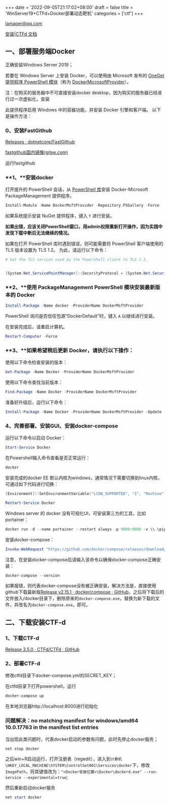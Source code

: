 +++
date = '2022-09-05T21:17:02+08:00'
draft = false
title = 'WinServer19+CTFd+Docker部署动态靶机'
categories = ['ctf']
+++

lamaper@qq.com



[安装|CTFd 文档](https://docs.ctfd.io/docs/deployment/installation)

## 一、部署服务端Docker

正确安装Windows Server 2019；

若要在 Windows Server 上安装 Docker，可以使用由 Microsoft 发布的 [OneGet 提供程序 PowerShell 模块](https://github.com/oneget/oneget)（称为 [DockerMicrosoftProvider](https://github.com/OneGet/MicrosoftDockerProvider)）。

注：在购买的服务器中不可直接安装docker desktop，因为购买的服务器已经进行过一次虚拟化，安装

此提供程序启用 Windows 中的容器功能，并安装 Docker 引擎和客户端。 以下是操作方法：

### 0、安装FastGithub

[Releases · dotnetcore/FastGithub](https://github.com/dotnetcore/fastgithub/releases)

[fastgithub国内镜像(gitee.com)](https://gitee.com/mirrors/fastgithub?_from=gitee_search)

运行fastgithub

### **1、**安装docker

打开提升的 PowerShell 会话，从 [PowerShell 库](https://www.powershellgallery.com/packages/DockerMsftProvider)安装 Docker-Microsoft PackageManagement 提供程序。

```powershell
Install-Module -Name DockerMsftProvider -Repository PSGallery -Force
```

如果系统提示安装 NuGet 提供程序，键入 `Y` 进行安装。

**如果出错，应该关闭PowerShell窗口，用admin权限重新打开操作，因为实践中发现下载中断后无法继续的情况。**

如果在打开 PowerShell 库时遇到错误，则可能需要将 PowerShell 客户端使用的 TLS 版本设置为 TLS 1.2。 为此，请运行以下命令：

```powershell
# Set the TLS version used by the PowerShell client to TLS 1.2.


[System.Net.ServicePointManager]::SecurityProtocol = [System.Net.SecurityProtocolType]::Tls12;
```

### **2、**使用 PackageManagement PowerShell 模块安装最新版本的 Docker

```powershell
Install-Package -Name docker -ProviderName DockerMsftProvider
```

PowerShell 询问是否信任包源“DockerDefault”时，键入 `A` 以继续进行安装。

在安装完成后，请重启计算机。

```powershell
Restart-Computer -Force
```

### **3、**如果希望稍后更新 Docker，请执行以下操作：

使用以下命令检查安装的版本：

```powershell
Get-Package -Name Docker -ProviderName DockerMsftProvider
```

使用以下命令查找当前版本：

```powershell
Find-Package -Name Docker -ProviderName DockerMsftProvider
```

准备好升级后，运行以下命令：

```powershell
Install-Package -Name Docker -ProviderName DockerMsftProvider -Update -Force
```

### 4、完善部署、安装GUI、安装docker-compose

运行以下命令以启动 Docker：

```powershell
Start-Service Docker
```

在Powershell输入命令查看是否正常运行：

```powershell
docker
```

安装完成的docker EE 默认内核为windows，通常情况下需要切换到linux内核，可通过如下代码进行切换：

```powershell
[Environment]::SetEnvironmentVariable("LCOW_SUPPORTED", "1", "Machine")

Restart-Service Docker
```

Windows server 的 docker 没有可视化UI，可安装第三方的工具，比如 portainer：

```powershell
docker run -d --name portainer --restart always -p 9000:9000 -v \\.\pipe\docker_engine:\\.\pipe\docker_engine portainer/portainer
```

安装docker-compose：

```powershell
Invoke-WebRequest "https://github.com/docker/compose/releases/download/v2.6.1/docker-compose-Windows-x86_64.exe" -UseBasicParsing -OutFile $Env:ProgramFiles\Docker\docker-compose.exe
```

注意，在安装docker-compose后请输入该命令以确保docker-compose正确安装：

```powershell
docker-compose --version
```

如果报错，则代表docker-compose没有被正确安装，解决方法是，直接使用github下载最新版[Release v2.15.1 · docker/compose · GitHub](https://github.com/docker/compose/releases/tag/v2.15.1)，之后将下载后的文件放入/docker目录下，删除原来的``docker-compose.exe``，替换为新下载的文件，并改名为``docker-compose.exe``，即可。

## 二、下载安装CTF-d

### 1、下载CTF-d

[Release 3.5.0 · CTFd/CTFd · GitHub](https://github.com/CTFd/CTFd/releases/tag/3.5.0)

### 2、部署CTF-d

修改ctfd目录下docker-compose.yml的SECRET_KEY；

在ctfd目录下打开powershell，运行

```powershell
docker-compose up
```

在本地浏览器http://localhost:8000进行初始化

### 问题解决：no matching manifest for windows/amd64 10.0.17763 in the manifest list entries

当出现此类问题时，代表docker启动的参数有问题，此时先停止docker服务；

```powershell
net stop docker
```

之后win+R启动运行，打开注册表（regedit），进入到``计算机\HKEY_LOCAL_MACHINE\SYSTEM\ControlSet001\Services\docker``下，修改``ImagePath``，将其键值改为：``"<Docker安装位置>\Docker\dockerd.exe" --run-service --experimental=true``;

然后重新启动docker服务

```powershell
net start docker
```



